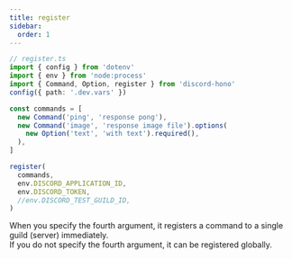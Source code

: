 ```yaml
---
title: register
sidebar:
  order: 1
---
```


```ts "register"
// register.ts
import { config } from 'dotenv'
import { env } from 'node:process'
import { Command, Option, register } from 'discord-hono'
config({ path: '.dev.vars' })

const commands = [
  new Command('ping', 'response pong'),
  new Command('image', 'response image file').options(
    new Option('text', 'with text').required(),
  ),
]

register(
  commands,
  env.DISCORD_APPLICATION_ID,
  env.DISCORD_TOKEN,
  //env.DISCORD_TEST_GUILD_ID,
)
```

When you specify the fourth argument, it registers a command to a single guild (server) immediately.  
If you do not specify the fourth argument, it can be registered globally.
